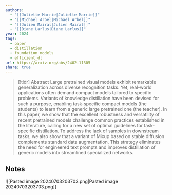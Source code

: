 ```yaml
---
authors:
  - "[[Juliette Marrie|Juliette Marrie]]"
  - "[[Michael Arbel|Michael Arbel]]"
  - "[[Julien Mairal|Julien Mairal]]"
  - "[[Diane Larlus|Diane Larlus]]"
year: 2024
tags:
  - paper
  - distillation
  - foundation_models
  - efficient_dl
url: https://arxiv.org/abs/2402.11305
share: true
---
```

> [!tldr] Abstract
> Large pretrained visual models exhibit remarkable generalization across diverse recognition tasks. Yet, real-world applications often demand compact models tailored to specific problems. Variants of knowledge distillation have been devised for such a purpose, enabling task-specific compact models (the students) to learn from a generic large pretrained one (the teacher). In this paper, we show that the excellent robustness and versatility of recent pretrained models challenge common practices established in the literature, calling for a new set of optimal guidelines for task-specific distillation. To address the lack of samples in downstream tasks, we also show that a variant of Mixup based on stable diffusion complements standard data augmentation. This strategy eliminates the need for engineered text prompts and improves distillation of generic models into streamlined specialized networks.


## Notes

![[Pasted image 20240703203703.png|Pasted image 20240703203703.png]]